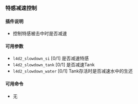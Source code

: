 ### 特感减速控制

#### 插件说明
* 控制特感被击中时是否减速

#### 可用参数
* ```l4d2_slowdown_si``` [0/1] 是否减速特感
* ```l4d2_slowdown_tank``` [0/1] 是否减速Tank
* ```l4d2_slowdown_water``` [0/1] Tank存活时是否减速水中的生还

#### 可用命令
* 无